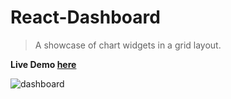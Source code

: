 # React-Dashboard
> A showcase of chart widgets in a grid layout.

**Live Demo [here](https://nadavshaar.github.io/react-dashboard/)**

![dashboard](https://user-images.githubusercontent.com/8030614/95030423-4ff2e680-06b8-11eb-81c9-d826c04ce4b0.gif)
